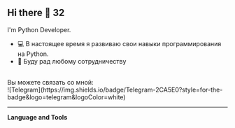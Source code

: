 ## Hi there 👋 32
I'm Python Developer.
<ul>
  <li>💻 В настоящее время я развиваю свои навыки программирования на Python.</li>
  <li>👋 Буду рад любому сотрудничеству</li>
</ul>
<br>
<div>Вы можете связать со мной: </div>
![Telegram](https://img.shields.io/badge/Telegram-2CA5E0?style=for-the-badge&logo=telegram&logoColor=white)
<hr>
<strong>Language and Tools</strong>

